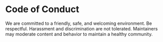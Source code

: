 # Code of Conduct

We are committed to a friendly, safe, and welcoming environment. Be respectful.
Harassment and discrimination are not tolerated. Maintainers may moderate content
and behavior to maintain a healthy community.
